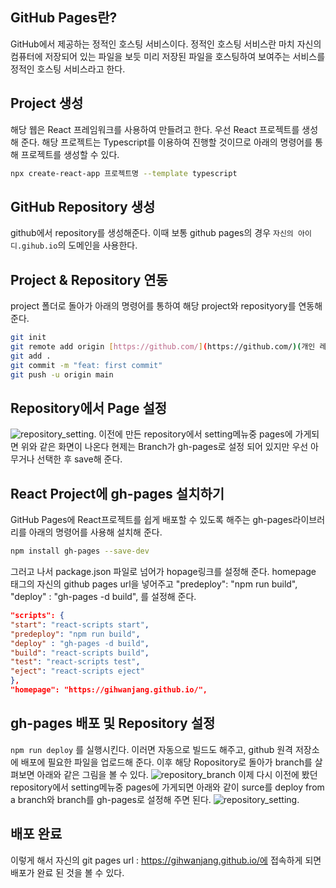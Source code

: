 ## GitHub Pages란?
GitHub에서 제공하는 정적인 호스팅 서비스이다.
정적인 호스팅 서비스란 마치 자신의 컴퓨터에 저장되어 있는 파일을 보듯 미리 저장된 파일을 호스팅하여 보여주는 서비스를 정적인 호스팅 서비스라고 한다.

## Project 생성
해당 웹은 React 프레임워크를 사용하여 만들려고 한다.
우선 React 프로젝트를 생성해 준다.
해당 프로젝트는 Typescript를 이용하여 진행할 것이므로 아래의 명령어를 통해 프로젝트를 생성할 수 있다.
```bash
npx create-react-app 프로젝트명 --template typescript
```

## GitHub Repository 생성
github에서 repository를 생성해준다.
이때 보통 github pages의 경우 `자신의 아이디.gihub.io`의 도메인을 사용한다.
## Project & Repository 연동
project 폴더로 돌아가 아래의 명령어를 통하여 해당 project와 reposityory를 연동해 준다.
```bash
git init
git remote add origin [https://github.com/](https://github.com/)(개인 레포지토리 주소)  
git add .
git commit -m "feat: first commit"
git push -u origin main
```
## Repository에서 Page 설정
![repository_setting.](repository_setting.png)
이전에 만든 repository에서 setting메뉴중 pages에 가게되면 위와 같은 화면이 나온다 현제는 Branch가 gh-pages로 설정 되어 있지만 우선 아무거나 선택한 후 save해 준다.
## React Project에 gh-pages 설치하기
GitHub Pages에 React프로젝트를 쉽게 배포할 수 있도록 해주는 gh-pages라이브러리를 아래의 명령어를 사용해 설치해 준다.
```bash
npm install gh-pages --save-dev
```
그러고 나서 package.json 파일로 넘어가 hopage링크를 설정해 준다.
homepage 태그의 자신의 github pages url을 넣어주고 
"predeploy": "npm run build",
"deploy" : "gh-pages -d build",
를 설정해 준다.
```json
"scripts": {
"start": "react-scripts start",
"predeploy": "npm run build",
"deploy" : "gh-pages -d build",
"build": "react-scripts build",
"test": "react-scripts test",
"eject": "react-scripts eject"
},
"homepage": "https://gihwanjang.github.io/",
```

## gh-pages 배포 및 Repository 설정
`npm run deploy` 를 실행시킨다. 
이러면 자동으로 빌드도 해주고, github 원격 저장소에 배포에 필요한 파일을 업로드해 준다.
이후 해당 Ropository로 돌아가 branch를 살펴보면 아래와 같은 그림을 볼 수 있다.
![repository_branch](repository_branch.png)
이제 다시 이전에 봤던 repository에서 setting메뉴중 pages에 가게되면 아래와 같이 surce를 deploy from a branch와 branch를 gh-pages로 설정해 주면 된다.
![repository_setting.](repository_setting.png)
## 배포 완료
이렇게 해서 자신의 git pages url : https://gihwanjang.github.io/에 접속하게 되면 배포가 완료 된 것을 볼 수 있다.